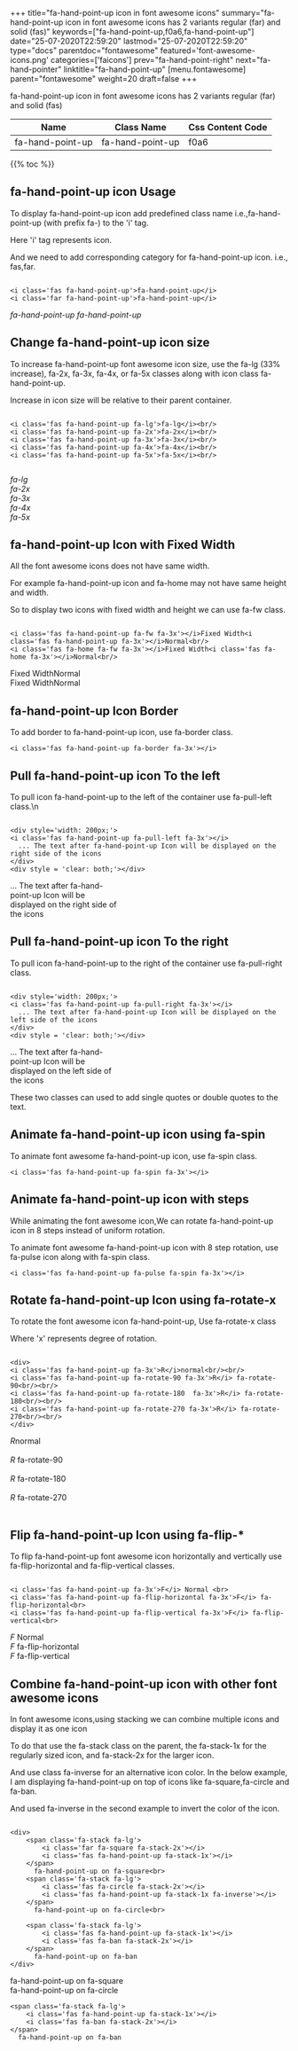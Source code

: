 +++
title="fa-hand-point-up icon in font awesome icons"
summary="fa-hand-point-up icon in font awesome icons has 2 variants regular (far) and solid (fas)"
keywords=["fa-hand-point-up,f0a6,fa-hand-point-up"]
date="25-07-2020T22:59:20"
lastmod="25-07-2020T22:59:20"
type="docs"
parentdoc="fontawesome"
featured='font-awesome-icons.png'
categories=['faicons']
prev="fa-hand-point-right"
next="fa-hand-pointer"
linktitle="fa-hand-point-up"
[menu.fontawesome]
parent="fontawesome"
weight=20
draft=false
+++


fa-hand-point-up icon in font awesome icons has 2 variants regular (far) and solid (fas)

<div class='table-responsive'><table class='table'><thead><tr><th>Name</th><th>Class Name</th><th>Css Content Code</th></tr></thead><tbody><tr><td>fa-hand-point-up</td><td>fa-hand-point-up</td><td>f0a6</td></tr></tbody></table></div>


{{% toc %}}


## fa-hand-point-up icon Usage

To display fa-hand-point-up icon add predefined class name i.e.,fa-hand-point-up (with prefix fa-) to the 'i' tag.

Here 'i' tag represents icon.

And we need to add corresponding category for fa-hand-point-up icon. i.e., fas,far.


```

<i class='fas fa-hand-point-up'>fa-hand-point-up</i>
<i class='far fa-hand-point-up'>fa-hand-point-up</i>
```

<i class='fas fa-hand-point-up'>fa-hand-point-up</i>
<i class='far fa-hand-point-up'>fa-hand-point-up</i>




## Change fa-hand-point-up icon size
To increase fa-hand-point-up font awesome icon size, use the fa-lg (33% increase), fa-2x, fa-3x, fa-4x, or fa-5x classes along with icon class fa-hand-point-up.

Increase in icon size will be relative to their parent container. 

```

<i class='fas fa-hand-point-up fa-lg'>fa-lg</i><br/>
<i class='fas fa-hand-point-up fa-2x'>fa-2x</i><br/>
<i class='fas fa-hand-point-up fa-3x'>fa-3x</i><br/>
<i class='fas fa-hand-point-up fa-4x'>fa-4x</i><br/>
<i class='fas fa-hand-point-up fa-5x'>fa-5x</i><br/>
            
```

<i class='fas fa-hand-point-up fa-lg'>fa-lg</i><br/>
<i class='fas fa-hand-point-up fa-2x'>fa-2x</i><br/>
<i class='fas fa-hand-point-up fa-3x'>fa-3x</i><br/>
<i class='fas fa-hand-point-up fa-4x'>fa-4x</i><br/>
<i class='fas fa-hand-point-up fa-5x'>fa-5x</i><br/>
            



## fa-hand-point-up Icon with Fixed Width 

All the font awesome icons does not have same width.

For example fa-hand-point-up icon and fa-home may not have same height and width.

So to display two icons with fixed width and height we can use fa-fw class.


```

<i class='fas fa-hand-point-up fa-fw fa-3x'></i>Fixed Width<i class='fas fa-hand-point-up fa-3x'></i>Normal<br/>
<i class='fas fa-home fa-fw fa-3x'></i>Fixed Width<i class='fas fa-home fa-3x'></i>Normal<br/>
```

<i class='fas fa-hand-point-up fa-fw fa-3x'></i>Fixed Width<i class='fas fa-hand-point-up fa-3x'></i>Normal<br/>
<i class='fas fa-home fa-fw fa-3x'></i>Fixed Width<i class='fas fa-home fa-3x'></i>Normal<br/>



## fa-hand-point-up Icon Border 

To add border to fa-hand-point-up icon, use fa-border class.


```
<i class='fas fa-hand-point-up fa-border fa-3x'></i>

```
<i class='fas fa-hand-point-up fa-border fa-3x'></i>





## Pull fa-hand-point-up icon To the left

To pull icon fa-hand-point-up to the left of the container use fa-pull-left class.\n

```

<div style='width: 200px;'>
<i class='fas fa-hand-point-up fa-pull-left fa-3x'></i>
  ... The text after fa-hand-point-up Icon will be displayed on the right side of the icons
</div>
<div style = 'clear: both;'></div>
```

<div style='width: 200px;'>
<i class='fas fa-hand-point-up fa-pull-left fa-3x'></i>
  ... The text after fa-hand-point-up Icon will be displayed on the right side of the icons
</div>
<div style = 'clear: both;'></div>




## Pull fa-hand-point-up icon To the right
To pull icon fa-hand-point-up to the right of the container use fa-pull-right class.

```

<div style='width: 200px;'>
<i class='fas fa-hand-point-up fa-pull-right fa-3x'></i>
  ... The text after fa-hand-point-up Icon will be displayed on the left side of the icons
</div>
<div style = 'clear: both;'></div>
```

<div style='width: 200px;'>
<i class='fas fa-hand-point-up fa-pull-right fa-3x'></i>
  ... The text after fa-hand-point-up Icon will be displayed on the left side of the icons
</div>
<div style = 'clear: both;'></div>

These two classes can used to add single quotes or double quotes to the text.


## Animate fa-hand-point-up icon using fa-spin
To animate font awesome fa-hand-point-up icon, use fa-spin class.

```
<i class='fas fa-hand-point-up fa-spin fa-3x'></i>
```
<i class='fas fa-hand-point-up fa-spin fa-3x'></i>




## Animate fa-hand-point-up icon with steps
While animating the font awesome icon,We can rotate fa-hand-point-up icon in 8 steps instead of uniform rotation.

To animate font awesome fa-hand-point-up icon with 8 step rotation, use fa-pulse icon along with fa-spin class.


```
<i class='fas fa-hand-point-up fa-pulse fa-spin fa-3x'></i>

```
<i class='fas fa-hand-point-up fa-pulse fa-spin fa-3x'></i>





## Rotate fa-hand-point-up Icon using fa-rotate-x
To rotate the font awesome icon fa-hand-point-up, Use fa-rotate-x class

Where 'x' represents degree of rotation.


```

<div>
<i class='fas fa-hand-point-up fa-3x'>R</i>normal<br/><br/>
<i class='fas fa-hand-point-up fa-rotate-90 fa-3x'>R</i> fa-rotate-90<br/><br/> 
<i class='fas fa-hand-point-up fa-rotate-180  fa-3x'>R</i> fa-rotate-180<br/><br/> 
<i class='fas fa-hand-point-up fa-rotate-270 fa-3x'>R</i> fa-rotate-270<br/><br/>
</div>
```

<div>
<i class='fas fa-hand-point-up fa-3x'>R</i>normal<br/><br/>
<i class='fas fa-hand-point-up fa-rotate-90 fa-3x'>R</i> fa-rotate-90<br/><br/> 
<i class='fas fa-hand-point-up fa-rotate-180  fa-3x'>R</i> fa-rotate-180<br/><br/> 
<i class='fas fa-hand-point-up fa-rotate-270 fa-3x'>R</i> fa-rotate-270<br/><br/>
</div>




## Flip fa-hand-point-up Icon using fa-flip-*
To flip fa-hand-point-up font awesome icon horizontally and vertically use fa-flip-horizontal and fa-flip-vertical classes. 

```

<i class='fas fa-hand-point-up fa-3x'>F</i> Normal <br>
<i class='fas fa-hand-point-up fa-flip-horizontal fa-3x'>F</i> fa-flip-horizontal<br>
<i class='fas fa-hand-point-up fa-flip-vertical fa-3x'>F</i> fa-flip-vertical<br>
```

<i class='fas fa-hand-point-up fa-3x'>F</i> Normal <br>
<i class='fas fa-hand-point-up fa-flip-horizontal fa-3x'>F</i> fa-flip-horizontal<br>
<i class='fas fa-hand-point-up fa-flip-vertical fa-3x'>F</i> fa-flip-vertical<br>




## Combine fa-hand-point-up icon with other font awesome icons
In font awesome icons,using stacking we can combine multiple icons and display it as one icon 

To do that use the fa-stack class on the parent, the fa-stack-1x for the regularly sized icon, and fa-stack-2x for the larger icon.

And use class fa-inverse for an alternative icon color. 
In the below example, I am displaying fa-hand-point-up on top of icons like fa-square,fa-circle and fa-ban.

And used fa-inverse in the second example to invert the color of the icon.

```

<div>
    <span class='fa-stack fa-lg'>
        <i class='far fa-square fa-stack-2x'></i>
        <i class='fas fa-hand-point-up fa-stack-1x'></i>
    </span>
      fa-hand-point-up on fa-square<br>
    <span class='fa-stack fa-lg'>
        <i class='fas fa-circle fa-stack-2x'></i>
        <i class='fas fa-hand-point-up fa-stack-1x fa-inverse'></i>
    </span>
      fa-hand-point-up on fa-circle<br>

    <span class='fa-stack fa-lg'>
        <i class='fas fa-hand-point-up fa-stack-1x'></i>
        <i class='fas fa-ban fa-stack-2x'></i>
    </span>
      fa-hand-point-up on fa-ban
</div>
```

<div>
    <span class='fa-stack fa-lg'>
        <i class='far fa-square fa-stack-2x'></i>
        <i class='fas fa-hand-point-up fa-stack-1x'></i>
    </span>
      fa-hand-point-up on fa-square<br>
    <span class='fa-stack fa-lg'>
        <i class='fas fa-circle fa-stack-2x'></i>
        <i class='fas fa-hand-point-up fa-stack-1x fa-inverse'></i>
    </span>
      fa-hand-point-up on fa-circle<br>

    <span class='fa-stack fa-lg'>
        <i class='fas fa-hand-point-up fa-stack-1x'></i>
        <i class='fas fa-ban fa-stack-2x'></i>
    </span>
      fa-hand-point-up on fa-ban
</div>






